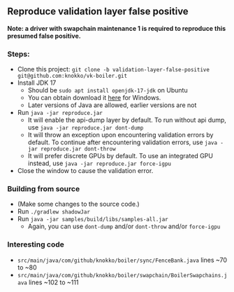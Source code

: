 ## Reproduce validation layer false positive
**Note: a driver with swapchain maintenance 1 is required to
reproduce this presumed false positive.**

### Steps:
- Clone this project: 
  `git clone -b validation-layer-false-positive git@github.com:knokko/vk-boiler.git`
- Install JDK 17
  - Should be `sudo apt install openjdk-17-jdk` on Ubuntu
  - You can obtain download it
    [here](https://adoptium.net/temurin/releases/?os=windows&version=17)
    for Windows.
  - Later versions of Java are allowed, earlier versions are not
- Run `java -jar reproduce.jar`
  - It will enable the api-dump layer by default. 
    To run without api dump, use `java -jar reproduce.jar dont-dump`
  - It will throw an exception upon encountering validation errors by default.
    To continue after encountering validation errors, use
    `java -jar reproduce.jar dont-throw`
  - It will prefer discrete GPUs by default. 
    To use an integrated GPU instead,
    use `java -jar reproduce.jar force-igpu`
- Close the window to cause the validation error.

### Building from source
- (Make some changes to the source code.)
- Run `./gradlew shadowJar`
- Run `java -jar samples/build/libs/samples-all.jar`
  - Again, you can use `dont-dump` and/or `dont-throw` and/or `force-igpu`

### Interesting code
- `src/main/java/com/github/knokko/boiler/sync/FenceBank.java`
  lines ~70 to ~80
- `src/main/java/com/github/knokko/boiler/swapchain/BoilerSwapchains.java`
  lines ~102 to ~111

